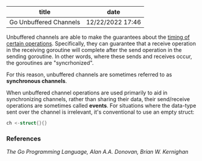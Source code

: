 | title | date |
|---|---|
| Go Unbuffered Channels | 12/22/2022 17:46 |

Unbuffered channels are able to make the guarantees about the [timing of certain 
operations](1671647418.md). Specifically, they can guarantee that a receive operation 
in the receiving goroutine will complete after the send operation in 
the sending goroutine. In other words, where these sends and receives occur, the
goroutines are "syncrhonized". 

For this reason, unbuffered channels are sometimes referred to as **synchronous 
channels**. 

When unbuffered channel operations are used primarily to aid in synchronizing 
channels, rather than sharing their data, their send/receive operations are 
sometimes called **events**. For situations where the data-type sent over the
channel is irrelevant, it's conventional to use an empty struct:
```go
ch <-struct{}{}
```

### References
_The Go Programming Language, Alan A.A. Donovan, Brian W. Kernighan_
